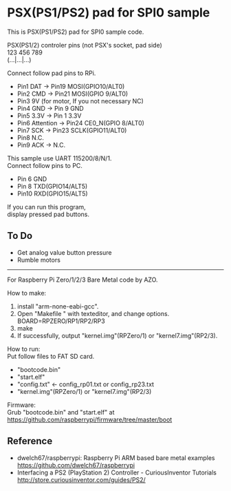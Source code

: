 PSX(PS1/PS2) pad for SPI0 sample
================================

This is PSX(PS1/PS2) pad for SPI0 sample code.  

PSX(PS1/2) controler pins (not PSX's socket, pad side)  
 123 456 789  
(...|...|...)  

Connect follow pad pins to RPi.  
* Pin1 DAT -> Pin19 MOSI(GPIO10/ALT0)  
* Pin2 CMD -> Pin21 MOSI(GPIO 9/ALT0)  
* Pin3 9V (for motor, If you not necessary NC)  
* Pin4 GND -> Pin 9 GND  
* Pin5 3.3V -> Pin 1 3.3V  
* Pin6 Attention -> Pin24 CE0_N(GPIO 8/ALT0)  
* Pin7 SCK -> Pin23 SCLK(GPIO11/ALT0)  
* Pin8 N.C.  
* Pin9 ACK -> N.C.  

This sample use UART 115200/8/N/1.  
Connect follow pins to PC.  
* Pin 6 GND  
* Pin 8 TXD(GPIO14/ALT5)  
* Pin10 RXD(GPIO15/ALT5)  

If you can run this program,  
display pressed pad buttons.  

To Do
----
- Get analog value button pressure
- Rumble motors

-----

For Raspberry Pi Zero/1/2/3 Bare Metal code by AZO.  

How to make:  
1. install "arm-none-eabi-gcc".  
2. Open "Makefile " with texteditor, and change options.  
BOARD=RPZERO/RP1/RP2/RP3  
3. make  
4. If successfully, output "kernel.img"(RPZero/1) or "kernel7.img"(RP2/3).  

How to run:  
Put follow files to FAT SD card.  
* "bootcode.bin"  
* "start.elf"  
* "config.txt" &lt;- config_rp01.txt or config_rp23.txt  
* "kernel.img"(RPZero/1) or "kernel7.img"(RP2/3)  

Firmware:  
Grub "bootcode.bin" and "start.elf" at  
https://github.com/raspberrypi/firmware/tree/master/boot  

Reference
---------
- dwelch67/raspberrypi: Raspberry Pi ARM based bare metal examples https://github.com/dwelch67/raspberrypi  
- Interfacing a PS2 (PlayStation 2) Controller - CuriousInventor Tutorials http://store.curiousinventor.com/guides/PS2/  
